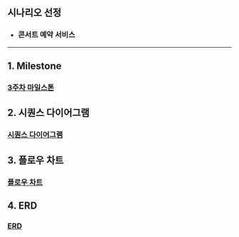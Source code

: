 ## 시나리오 선정
- ### 콘서트 예약 서비스

---
## 1. Milestone
### [3주차 마일스톤](https://github.com/users/Kimseonbeen/projects/2/views/3)

## 2. 시퀀스 다이어그램
### [시퀀스 다이어그램](https://github.com/Kimseonbeen/hhplus-concert/wiki/%EC%8B%9C%ED%80%80%EC%8A%A4-%EB%8B%A4%EC%9D%B4%EC%96%B4%EA%B7%B8%EB%9E%A8)

## 3. 플로우 차트
### [플로우 차트](https://github.com/Kimseonbeen/hhplus-concert/wiki/%ED%94%8C%EB%A1%9C%EC%9A%B0-%EC%B0%A8%ED%8A%B8)

## 4. ERD
### [ERD](https://github.com/Kimseonbeen/hhplus-concert/wiki/ERD)
